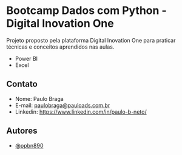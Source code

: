 # Bootcamp Dados com Python - Digital Inovation One
Projeto proposto pela plataforma Digital Inovation One para
praticar técnicas e conceitos aprendidos nas aulas.

- Power BI
- Excel

## Contato

- Nome: Paulo Braga
- E-mail: paulobraga@pauloads.com.br
- Linkedin: https://www.linkedin.com/in/paulo-b-neto/

## Autores

- [@ppbn890](https://github.com/ppbn890)
